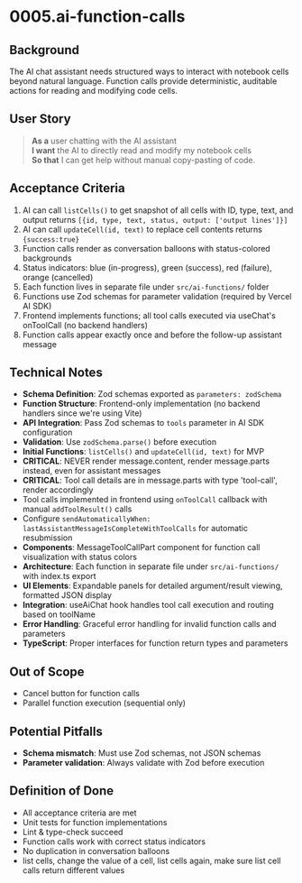 # 0005.ai-function-calls

## Background

The AI chat assistant needs structured ways to interact with notebook cells beyond natural language. Function calls provide deterministic, auditable actions for reading and modifying code cells.

## User Story

> **As a** user chatting with the AI assistant  
> **I want** the AI to directly read and modify my notebook cells  
> **So that** I can get help without manual copy-pasting of code.

## Acceptance Criteria

1. AI can call `listCells()` to get snapshot of all cells with ID, type, text, and output
   returns `[{id, type, text, status, output: ['output lines']}]`
2. AI can call `updateCell(id, text)` to replace cell contents
   returns `{success:true}`
3. Function calls render as conversation balloons with status-colored backgrounds
4. Status indicators: blue (in-progress), green (success), red (failure), orange (cancelled)
5. Each function lives in separate file under `src/ai-functions/` folder
6. Functions use Zod schemas for parameter validation (required by Vercel AI SDK)
7. Frontend implements functions; all tool calls executed via useChat's onToolCall (no backend handlers)
8. Function calls appear exactly once and before the follow-up assistant message

## Technical Notes

- **Schema Definition**: Zod schemas exported as `parameters: zodSchema`
- **Function Structure**: Frontend-only implementation (no backend handlers since we're using Vite)
- **API Integration**: Pass Zod schemas to `tools` parameter in AI SDK configuration
- **Validation**: Use `zodSchema.parse()` before execution
- **Initial Functions**: `listCells()` and `updateCell(id, text)` for MVP
- **CRITICAL**: NEVER render message.content, render message.parts instead, even for assistant messages  
- **CRITICAL**: Tool call details are in message.parts with type 'tool-call', render accordingly
- Tool calls implemented in frontend using `onToolCall` callback with manual `addToolResult()` calls
- Configure `sendAutomaticallyWhen: lastAssistantMessageIsCompleteWithToolCalls` for automatic resubmission
- **Components**: MessageToolCallPart component for function call visualization with status colors
- **Architecture**: Each function in separate file under `src/ai-functions/` with index.ts export
- **UI Elements**: Expandable panels for detailed argument/result viewing, formatted JSON display
- **Integration**: useAiChat hook handles tool call execution and routing based on toolName
- **Error Handling**: Graceful error handling for invalid function calls and parameters
- **TypeScript**: Proper interfaces for function return types and parameters

## Out of Scope

- Cancel button for function calls
- Parallel function execution (sequential only)

## Potential Pitfalls

- **Schema mismatch**: Must use Zod schemas, not JSON schemas
- **Parameter validation**: Always validate with Zod before execution

## Definition of Done

- All acceptance criteria are met
- Unit tests for function implementations
- Lint & type-check succeed
- Function calls work with correct status indicators
- No duplication in conversation balloons
- list cells, change the value of a cell, list cells again, make sure list cell calls return different values

